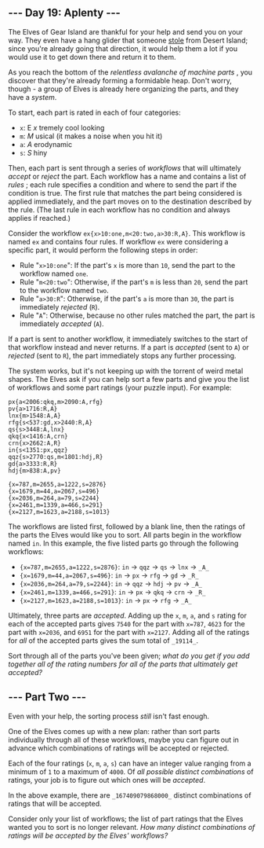 ## \--- Day 19: Aplenty ---

The Elves of Gear Island are thankful for your help and send you on your way.
They even have a hang glider that someone [stole](9) from Desert Island; since
you're already going that direction, it would help them a lot if you would use
it to get down there and return it to them.

As you reach the bottom of the _relentless avalanche of machine parts_ , you
discover that they're already forming a formidable heap. Don't worry, though -
a group of Elves is already here organizing the parts, and they have a
_system_.

To start, each part is rated in each of four categories:

  * `x`: E _x_ tremely cool looking
  * `m`: _M_ usical (it makes a noise when you hit it)
  * `a`: _A_ erodynamic
  * `s`: _S_ hiny

Then, each part is sent through a series of _workflows_ that will ultimately
_accept_ or _reject_ the part. Each workflow has a name and contains a list of
_rules_ ; each rule specifies a condition and where to send the part if the
condition is true. The first rule that matches the part being considered is
applied immediately, and the part moves on to the destination described by the
rule. (The last rule in each workflow has no condition and always applies if
reached.)

Consider the workflow `ex{x>10:one,m<20:two,a>30:R,A}`. This workflow is named
`ex` and contains four rules. If workflow `ex` were considering a specific
part, it would perform the following steps in order:

  * Rule "`x>10:one`": If the part's `x` is more than `10`, send the part to the workflow named `one`.
  * Rule "`m<20:two`": Otherwise, if the part's `m` is less than `20`, send the part to the workflow named `two`.
  * Rule "`a>30:R`": Otherwise, if the part's `a` is more than `30`, the part is immediately _rejected_ (`R`).
  * Rule "`A`": Otherwise, because no other rules matched the part, the part is immediately _accepted_ (`A`).

If a part is sent to another workflow, it immediately switches to the start of
that workflow instead and never returns. If a part is _accepted_ (sent to `A`)
or _rejected_ (sent to `R`), the part immediately stops any further
processing.

The system works, but it's not keeping up with the torrent of weird metal
shapes. The Elves ask if you can help sort a few parts and give you the list
of workflows and some part ratings (your puzzle input). For example:

    
    
    px{a<2006:qkq,m>2090:A,rfg}
    pv{a>1716:R,A}
    lnx{m>1548:A,A}
    rfg{s<537:gd,x>2440:R,A}
    qs{s>3448:A,lnx}
    qkq{x<1416:A,crn}
    crn{x>2662:A,R}
    in{s<1351:px,qqz}
    qqz{s>2770:qs,m<1801:hdj,R}
    gd{a>3333:R,R}
    hdj{m>838:A,pv}
    
    {x=787,m=2655,a=1222,s=2876}
    {x=1679,m=44,a=2067,s=496}
    {x=2036,m=264,a=79,s=2244}
    {x=2461,m=1339,a=466,s=291}
    {x=2127,m=1623,a=2188,s=1013}
    

The workflows are listed first, followed by a blank line, then the ratings of
the parts the Elves would like you to sort. All parts begin in the workflow
named `in`. In this example, the five listed parts go through the following
workflows:

  * `{x=787,m=2655,a=1222,s=2876}`: `in` -> `qqz` -> `qs` -> `lnx` -> `_A_`
  * `{x=1679,m=44,a=2067,s=496}`: `in` -> `px` -> `rfg` -> `gd` -> `_R_`
  * `{x=2036,m=264,a=79,s=2244}`: `in` -> `qqz` -> `hdj` -> `pv` -> `_A_`
  * `{x=2461,m=1339,a=466,s=291}`: `in` -> `px` -> `qkq` -> `crn` -> `_R_`
  * `{x=2127,m=1623,a=2188,s=1013}`: `in` -> `px` -> `rfg` -> `_A_`

Ultimately, three parts are _accepted_. Adding up the `x`, `m`, `a`, and `s`
rating for each of the accepted parts gives `7540` for the part with `x=787`,
`4623` for the part with `x=2036`, and `6951` for the part with `x=2127`.
Adding all of the ratings for _all_ of the accepted parts gives the sum total
of `_19114_`.

Sort through all of the parts you've been given; _what do you get if you add
together all of the rating numbers for all of the parts that ultimately get
accepted?_






## \--- Part Two ---

Even with your help, the sorting process _still_ isn't fast enough.

One of the Elves comes up with a new plan: rather than sort parts individually
through all of these workflows, maybe you can figure out in advance which
combinations of ratings will be accepted or rejected.

Each of the four ratings (`x`, `m`, `a`, `s`) can have an integer value
ranging from a minimum of `1` to a maximum of `4000`. Of _all possible
distinct combinations_ of ratings, your job is to figure out which ones will
be _accepted_.

In the above example, there are `_167409079868000_` distinct combinations of
ratings that will be accepted.

Consider only your list of workflows; the list of part ratings that the Elves
wanted you to sort is no longer relevant. _How many distinct combinations of
ratings will be accepted by the Elves' workflows?_


